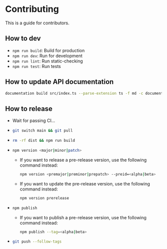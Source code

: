 # Contributing

This is a guide for contributors.

## How to dev

- `npm run build`: Build for production
- `npm run dev`: Run for development
- `npm run lint`: Run static-checking
- `npm run test`: Run tests

## How to update API documentation

```bash
documentation build src/index.ts --parse-extension ts -f md -c documentation.yml | add-text-to-markdown README.md --section "API documentation" --write
```

## How to release

- Wait for passing CI...
- ```bash
  git switch main && git pull
  ```
- ```bash
  rm -rf dist && npm run build
  ```
- ```bash
  npm version <major|minor|patch>
  ```
  - If you want to release a pre-release version, use the following command instead:
    ```bash
    npm version <premajor|preminor|prepatch> --preid=<alpha|beta>
    ```
  - If you want to update the pre-release version, use the following command instead:
    ```bash
    npm version prerelease
    ```
- ```bash
  npm publish
  ```
  - If you want to publish a pre-release version, use the following command instead:
    ```bash
    npm publish --tag=<alpha|beta>
    ```
- ```bash
  git push --follow-tags
  ```
